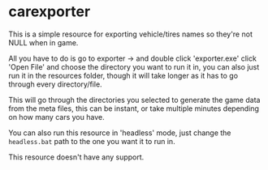 # carexporter

This is a simple resource for exporting vehicle/tires names so they're not NULL when in game.

All you have to do is go to exporter -> and double click 'exporter.exe' click 'Open File' and choose the directory you want to run it in, you can also just run it in the resources folder, though it will take longer as it has to go through every directory/file.

This will go through the directories you selected to generate the game data from the meta files, this can be instant, or take multiple minutes depending on how many cars you have.

You can also run this resource in 'headless' mode, just change the `headless.bat` path to the one you want it to run in.

This resource doesn't have any support.